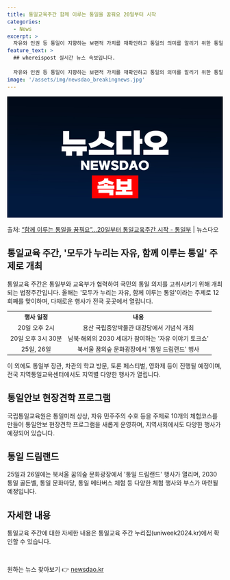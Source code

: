 ```yaml
---
title: 통일교육주간 함께 이루는 통일을 꿈꿔요 20일부터 시작
categories:
  - News
excerpt: >
  자유와 인권 등 통일이 지향하는 보편적 가치를 재확인하고 통일의 의미를 알리기 위한 통일교육 주간이 운영된다…
feature_text: >
  ## whereispost 실시간 뉴스 속보입니다.

  자유와 인권 등 통일이 지향하는 보편적 가치를 재확인하고 통일의 의미를 알리기 위한 통일교육 주간이 운영된다…
image: '/assets/img/newsdao_breakingnews.jpg'
---
```


![뉴스다오 속보](/assets/img/newsdao_breakingnews.jpg)

<p>출처: <a href="https://newsdao.kr/3838" rel="dofollow">“함께 이루는 통일을 꿈꿔요”…20일부터 통일교육주간 시작 - 통일부</a> | 뉴스다오</p>

<h2 data-ke-size="size26">통일교육 주간, '모두가 누리는 자유, 함께 이루는 통일' 주제로 개최</h2>
<p data-ke-size="size16">통일교육 주간은 통일부와 교육부가 협력하여 국민의 통일 의지를 고취시키기 위해 개최되는 법정주간입니다. 올해는 '모두가 누리는 자유, 함께 이루는 통일'이라는 주제로 12회째를 맞이하며, 다채로운 행사가 전국 곳곳에서 열립니다.</p>
<table>
  <tr>
    <td style="text-align: center; height: 17px;"><b>행사 일정</b></td>
    <td style="text-align: center; height: 17px;"><b>내용</b></td>
  </tr>
  <tr>
    <td style="text-align: center; height: 17px;">20일 오후 2시</td>
    <td style="text-align: center; height: 17px;">용산 국립중앙박물관 대강당에서 기념식 개최</td>
  </tr>
  <tr>
    <td style="text-align: center; height: 17px;">20일 오후 3시 30분</td>
    <td style="text-align: center; height: 17px;">남북·해외의 2030 세대가 참여하는 '자유 이야기 토크쇼'</td>
  </tr>
  <tr>
    <td style="text-align: center; height: 17px;">25일, 26일</td>
    <td style="text-align: center; height: 17px;">북서울 꿈의숲 문화광장에서 '통일 드림랜드' 행사</td>
  </tr>
</table>
<p data-ke-size="size16">이 외에도 통일부 장관, 차관의 학교 방문, 토론 페스티벌, 영화제 등이 진행될 예정이며, 전국 지역통일교육센터에서도 지역별 다양한 행사가 열립니다.</p>

<h2 data-ke-size="size26">통일안보 현장견학 프로그램</h2>
<p data-ke-size="size16">국립통일교육원은 통일미래 상상, 자유 민주주의 수호 등을 주제로 10개의 체험코스를 만들어 통일안보 현장견학 프로그램을 새롭게 운영하며, 지역사회에서도 다양한 행사가 예정되어 있습니다.</p>

<h2 data-ke-size="size26">통일 드림랜드</h2>
<p data-ke-size="size16">25일과 26일에는 북서울 꿈의숲 문화광장에서 '통일 드림랜드' 행사가 열리며, 2030 통일 골든벨, 통일 문화마당, 통일 메타버스 체험 등 다양한 체험 행사와 부스가 마련될 예정입니다.</p>

<h2 data-ke-size="size26">자세한 내용</h2>
<p data-ke-size="size16">통일교육 주간에 대한 자세한 내용은 통일교육 주간 누리집(uniweek2024.kr)에서 확인할 수 있습니다.</p>
<p data-ke-size="size16">&nbsp;</p> 

원하는 뉴스 찾아보기 👉 <a href="https://newsdao.kr" rel="dofollow">newsdao.kr</a>


